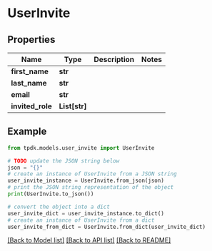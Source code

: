 # UserInvite



## Properties

Name | Type | Description | Notes
------------ | ------------- | ------------- | -------------
**first_name** | **str** |  | 
**last_name** | **str** |  | 
**email** | **str** |  | 
**invited_role** | **List[str]** |  | 

## Example

```python
from tpdk.models.user_invite import UserInvite

# TODO update the JSON string below
json = "{}"
# create an instance of UserInvite from a JSON string
user_invite_instance = UserInvite.from_json(json)
# print the JSON string representation of the object
print(UserInvite.to_json())

# convert the object into a dict
user_invite_dict = user_invite_instance.to_dict()
# create an instance of UserInvite from a dict
user_invite_from_dict = UserInvite.from_dict(user_invite_dict)
```
[[Back to Model list]](../README.md#documentation-for-models) [[Back to API list]](../README.md#documentation-for-api-endpoints) [[Back to README]](../README.md)


